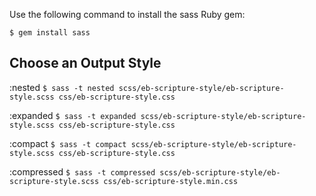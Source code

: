 Use the following command to install the sass Ruby gem:

`$ gem install sass`


## Choose an Output Style

:nested
`$ sass -t nested scss/eb-scripture-style/eb-scripture-style.scss css/eb-scripture-style.css`

:expanded
`$ sass -t expanded scss/eb-scripture-style/eb-scripture-style.scss css/eb-scripture-style.css`

:compact
`$ sass -t compact scss/eb-scripture-style/eb-scripture-style.scss css/eb-scripture-style.css`

:compressed
`$ sass -t compressed scss/eb-scripture-style/eb-scripture-style.scss css/eb-scripture-style.min.css`